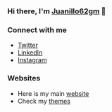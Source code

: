 ### Hi there, I'm [Juanillo62gm][website] 👋

### Connect with me

- [Twitter][twitter]
- [LinkedIn][linkedin]
- [Instagram][instagram]

### Websites
- Here is my main [website][website]
- Check my [themes][themes]

[twitter]: http://bit.ly/2rwLh3H
[linkedin]: https://bit.ly/3g3Nhus
[instagram]: https://bit.ly/34ZVQQu

[website]: http://bit.ly/3a1GfB3
[themes]: https://bit.ly/2SiA33O
